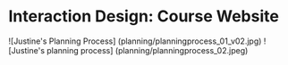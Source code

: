 # Interaction Design: Course Website 
![Justine's Planning Process] (planning/planningprocess_01_v02.jpg)
![Justine's planning process] (planning/planningprocess_02.jpeg)
